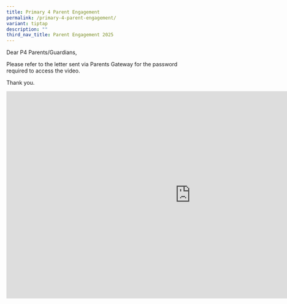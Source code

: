 ```yaml
---
title: Primary 4 Parent Engagement
permalink: /primary-4-parent-engagement/
variant: tiptap
description: ""
third_nav_title: Parent Engagement 2025
---
```

<p>Dear P4 Parents/Guardians,</p>
<p></p>
<p>Please refer to the letter sent via Parents Gateway for the password required
to access the video.</p>
<p></p>
<p>Thank you.</p>
<p></p>
<div class="iframe-wrapper">
<iframe height="540" width="960" allowfullscreen="true" frameborder="0" src="https://player.vimeo.com/video/1053278081?h=0ef6748b68&amp;title=0&amp;byline=0&amp;portrait=0&amp;badge=0&amp;autopause=0&amp;player_id=0&amp;app_id=58479"></iframe>
</div>
<p></p>
